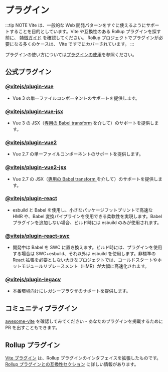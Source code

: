 # プラグイン

:::tip NOTE
Vite は、一般的な Web 開発パターンをすぐに使えるようにサポートすることを目的としています。Vite や互換性のある Rollup プラグインを探す前に、 [特徴ガイド](../guide/features.md) を確認してください。 Rollup プロジェクトでプラグインが必要になる多くのケースは、 Vite ですでにカバーされています。
:::

プラグインの使い方については[プラグインの使用](../guide/using-plugins)を参照ください。

## 公式プラグイン

### [@vitejs/plugin-vue](https://github.com/vitejs/vite-plugin-vue/tree/main/packages/plugin-vue)

- Vue 3 の単一ファイルコンポーネントのサポートを提供します。

### [@vitejs/plugin-vue-jsx](https://github.com/vitejs/vite-plugin-vue/tree/main/packages/plugin-vue-jsx)

- Vue 3 の JSX（[専用の Babel transform](https://github.com/vuejs/jsx-next) を介して）のサポートを提供します。

### [@vitejs/plugin-vue2](https://github.com/vitejs/vite-plugin-vue2)

- Vue 2.7 の単一ファイルコンポーネントのサポートを提供します。

### [@vitejs/plugin-vue2-jsx](https://github.com/vitejs/vite-plugin-vue2-jsx)

- Vue 2.7 の JSX（[専用の Babel transform ](https://github.com/vuejs/jsx-vue2/)を介して）のサポートを提供します。

### [@vitejs/plugin-react](https://github.com/vitejs/vite-plugin-react/tree/main/packages/plugin-react)

- esbuild と Babel を使用し、小さなパッケージフットプリントで高速な HMR や、Babel 変換パイプラインを使用できる柔軟性を実現します。Babel プラグインを追加しない場合、ビルド時には esbuild のみが使用されます。

### [@vitejs/plugin-react-swc](https://github.com/vitejs/vite-plugin-react-swc)

- 開発中は Babel を SWC に置き換えます。ビルド時には、プラグインを使用する場合は SWC+esbuild、それ以外は esbuild を使用します。非標準の React 拡張を必要としない大きなプロジェクトでは、コールドスタートやホットモジュールリプレースメント（HMR）が大幅に高速化されます。

### [@vitejs/plugin-legacy](https://github.com/vitejs/vite/tree/main/packages/plugin-legacy)

- 本番環境向けにレガシーブラウザのサポートを提供します。

## コミュニティプラグイン

[awesome-vite](https://github.com/vitejs/awesome-vite#plugins) を確認してみてください - あなたのプラグインを掲載するために PR を出すこともできます。

## Rollup プラグイン

[Vite プラグイン](../guide/api-plugin) は、Rollup プラグインのインタフェイスを拡張したものです。 [Rollup プラグインとの互換性セクション](../guide/api-plugin#rollup-プラグインの互換性) に詳しい情報があります。
